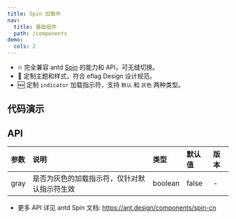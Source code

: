 ```yaml
---
title: Spin 加载中
nav:
  title: 基础组件
  path: /components
demo:
  cols: 2
---
```


- 🔥 完全兼容 antd [Spin](https://ant.design/components/spin-cn) 的能力和 API，可无缝切换。
- 💄 定制主题和样式，符合 eflag Design 设计规范。
- 🆕 定制 `indicator` 加载指示符，支持 `默认` 和 `灰色` 两种类型。

## 代码演示

<!-- prettier-ignore -->
<code src="./demo/basic.tsx" title="基本用法" description="一个简单的 loading 状态"></code>
<code src="./demo/size.tsx" title="各种大小" description="小的用于文本加载，默认用于卡片容器级加载，大的用于**页面级**加载"></code>
<code src="./demo/gray.tsx" title="灰色的加载指示符"></code>
<code src="./demo/inside.tsx" title="放入一个容器中"></code>
<code src="./demo/nested.tsx" title="卡片加载中" description="可以直接把内容内嵌到 `Spin` 中，将现有容器变为加载状态"></code>
<code src="./demo/tip.tsx" title="自定义描述文案"></code>
<code src="./demo/custom-indicator.tsx" title="自定义指示符" description="使用自定义指示符"></code>

## API

| 参数 | 说明                                         | 类型    | 默认值 | 版本 |
| :--- | :------------------------------------------- | :------ | :----- | :--- |
| gray | 是否为灰色的加载指示符，仅针对默认指示符生效 | boolean | false  | -    |

- 更多 API 详见 antd Spin 文档: https://ant.design/components/spin-cn
